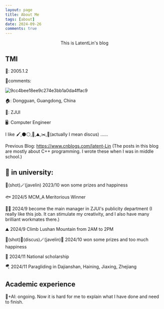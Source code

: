 ```yaml
---
layout: page
title: About Me
tags: [about]
date: 2024-09-26
comments: true
---
```



<center> This is LatentLin's blog</center>

## TMI

🎂: 2005.1.2

🪿comments:

![9cc4bee18ee9c274e3bb1a0da4ffac9](https://github.com/user-attachments/assets/a37028bf-9d7f-4822-ba20-1b7cd27e478c)

🏠: Dongguan, Guangdong, China

🏫: ZJUI

🖥️: Computer Engineer

I like 🖌️,⚫⚪,🏸,⛰️,✂️,🥏(actually I mean discus) ……

Previous Blog: https://www.cnblogs.com/latent-Lin (The posts in this blog are mostly about C++ programming. I wrote these when I was in middle school.)

## 🌟 in university:

🎱(shot)🪄(javelin) 2023/10 won some prizes and happiness

🐟 2024/5 MCM_A Meritorious Winner 

👩‍💼 2024/9 become the main manager in ZJUI's publicity department (I really like this job. It can stimulate my creativity, and I also have many brilliant workmates there.)

⛰️ 2024/9 Climb Lushan Mountain from 2AM to 2PM

🎱(shot)🥏(discus)🪄(javelin)🏸 2024/10 won some prizes and too much happiness

🥇 2024/11 National scholarship

🪂 2024/11 Paragliding in Dajianshan, Haining, Jiaxing, Zhejiang

## Academic experience

🧬+AI: ongoing. Now it is hard for me to explain what I have done and need to finish.

